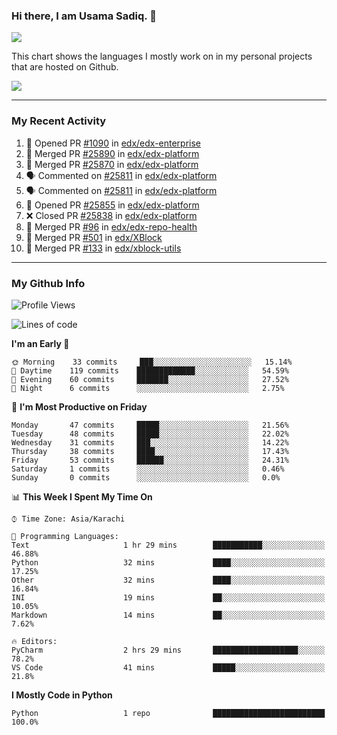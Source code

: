 ### Hi there, I am Usama Sadiq. 👋

<img align="center" src="https://github-readme-stats.vercel.app/api?username=UsamaSadiq&custom_title=My Stats&show_icons=true&theme=dark&count_private=true&include_all_commits=true" />


This chart shows the languages I mostly work on in my personal projects that are hosted on Github.

<img align="center" src="https://github-readme-stats.vercel.app/api/top-langs/?username=UsamaSadiq&langs_count=10&layout=compact" />

<!---
---
<a><img align="center" src="https://github-readme-stats.vercel.app/api/pin/?username=UsamaSadiq&repo=CodeChallenges)" /></a>
--->
--- 

### My Recent Activity
<!--START_SECTION:activity-->
1. 💪 Opened PR [#1090](https://github.com/edx/edx-enterprise/pull/1090) in [edx/edx-enterprise](https://github.com/edx/edx-enterprise)
2. 🎉 Merged PR [#25890](https://github.com/edx/edx-platform/pull/25890) in [edx/edx-platform](https://github.com/edx/edx-platform)
3. 🎉 Merged PR [#25870](https://github.com/edx/edx-platform/pull/25870) in [edx/edx-platform](https://github.com/edx/edx-platform)
4. 🗣 Commented on [#25811](https://github.com/edx/edx-platform/issues/25811) in [edx/edx-platform](https://github.com/edx/edx-platform)
5. 🗣 Commented on [#25811](https://github.com/edx/edx-platform/issues/25811) in [edx/edx-platform](https://github.com/edx/edx-platform)
6. 💪 Opened PR [#25855](https://github.com/edx/edx-platform/pull/25855) in [edx/edx-platform](https://github.com/edx/edx-platform)
7. ❌ Closed PR [#25838](https://github.com/edx/edx-platform/pull/25838) in [edx/edx-platform](https://github.com/edx/edx-platform)
8. 🎉 Merged PR [#96](https://github.com/edx/edx-repo-health/pull/96) in [edx/edx-repo-health](https://github.com/edx/edx-repo-health)
9. 🎉 Merged PR [#501](https://github.com/edx/XBlock/pull/501) in [edx/XBlock](https://github.com/edx/XBlock)
10. 🎉 Merged PR [#133](https://github.com/edx/xblock-utils/pull/133) in [edx/xblock-utils](https://github.com/edx/xblock-utils)
<!--END_SECTION:activity-->

--- 
### My Github Info
<!--START_SECTION:waka-->
![Profile Views](http://img.shields.io/badge/Profile%20Views-315-blue)

![Lines of code](https://img.shields.io/badge/From%20Hello%20World%20I%27ve%20Written-6.2%20million%20lines%20of%20code-blue)

**I'm an Early 🐤** 

```text
🌞 Morning    33 commits     ███░░░░░░░░░░░░░░░░░░░░░░   15.14% 
🌆 Daytime    119 commits    █████████████░░░░░░░░░░░░   54.59% 
🌃 Evening    60 commits     ███████░░░░░░░░░░░░░░░░░░   27.52% 
🌙 Night      6 commits      ░░░░░░░░░░░░░░░░░░░░░░░░░   2.75%

```
📅 **I'm Most Productive on Friday** 

```text
Monday       47 commits     █████░░░░░░░░░░░░░░░░░░░░   21.56% 
Tuesday      48 commits     █████░░░░░░░░░░░░░░░░░░░░   22.02% 
Wednesday    31 commits     ███░░░░░░░░░░░░░░░░░░░░░░   14.22% 
Thursday     38 commits     ████░░░░░░░░░░░░░░░░░░░░░   17.43% 
Friday       53 commits     ██████░░░░░░░░░░░░░░░░░░░   24.31% 
Saturday     1 commits      ░░░░░░░░░░░░░░░░░░░░░░░░░   0.46% 
Sunday       0 commits      ░░░░░░░░░░░░░░░░░░░░░░░░░   0.0%

```


📊 **This Week I Spent My Time On** 

```text
⌚︎ Time Zone: Asia/Karachi

💬 Programming Languages: 
Text                     1 hr 29 mins        ███████████░░░░░░░░░░░░░░   46.88% 
Python                   32 mins             ████░░░░░░░░░░░░░░░░░░░░░   17.25% 
Other                    32 mins             ████░░░░░░░░░░░░░░░░░░░░░   16.84% 
INI                      19 mins             ██░░░░░░░░░░░░░░░░░░░░░░░   10.05% 
Markdown                 14 mins             ██░░░░░░░░░░░░░░░░░░░░░░░   7.62%

🔥 Editors: 
PyCharm                  2 hrs 29 mins       ███████████████████░░░░░░   78.2% 
VS Code                  41 mins             █████░░░░░░░░░░░░░░░░░░░░   21.8%

```

**I Mostly Code in Python** 

```text
Python                   1 repo              █████████████████████████   100.0%

```



<!--END_SECTION:waka-->
<!--
**UsamaSadiq/UsamaSadiq** is a ✨ _special_ ✨ repository because its `README.md` (this file) appears on your GitHub profile.

Here are some ideas to get you started:

- 🔭 I’m currently working on ...
- 🌱 I’m currently learning ...
- 👯 I’m looking to collaborate on ...
- 🤔 I’m looking for help with ...
- 💬 Ask me about ...
- 📫 How to reach me: ...
- 😄 Pronouns: ...
- ⚡ Fun fact: ...
-->
